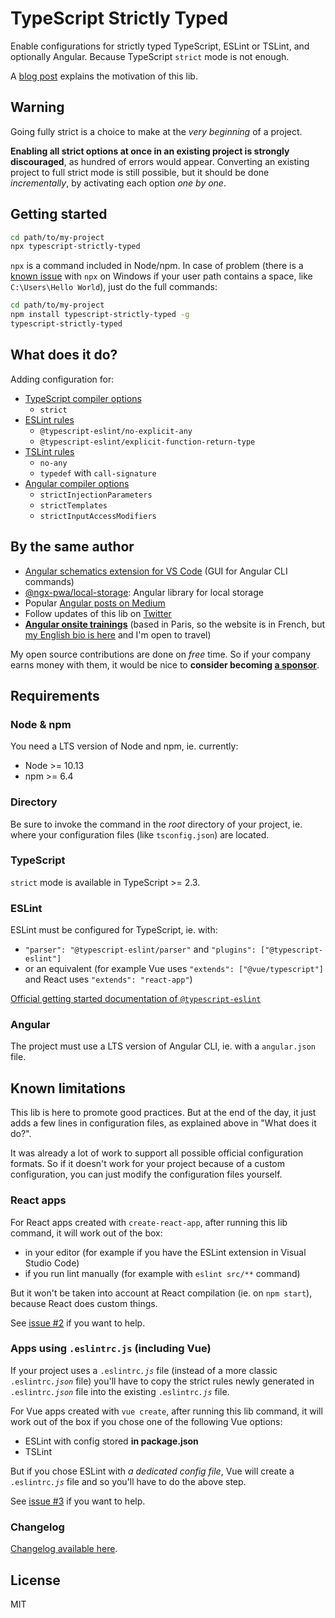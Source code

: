 # TypeScript Strictly Typed

Enable configurations for strictly typed TypeScript, ESLint or TSLint, and optionally Angular.
Because TypeScript `strict` mode is not enough.

A [blog post](https://medium.com/@cyrilletuzi/typescript-strictly-typed-strict-mode-is-not-enough-40df698e2deb?source=friends_link&sk=00f968af095e7615f7220314df280a1b)
explains the motivation of this lib.

## Warning

Going fully strict is a choice to make at the *very beginning* of a project.

**Enabling all strict options at once in an existing project is strongly discouraged**,
as hundred of errors would appear. Converting an existing project to full strict mode is still possible,
but it should be done *incrementally*, by activating each option *one by one*.

## Getting started

```bash
cd path/to/my-project
npx typescript-strictly-typed
```

`npx` is a command included in Node/npm. In case of problem
(there is a [known issue](https://github.com/npm/npx/issues/6)
with `npx` on Windows if your user path contains a space, like `C:\Users\Hello World`),
just do the full commands:

```bash
cd path/to/my-project
npm install typescript-strictly-typed -g
typescript-strictly-typed
```

## What does it do?

Adding configuration for:

- [TypeScript compiler options](https://www.typescriptlang.org/docs/handbook/compiler-options.html)
  - `strict`
- [ESLint rules](https://github.com/typescript-eslint/typescript-eslint/tree/master/packages/eslint-plugin)
  - `@typescript-eslint/no-explicit-any`
  - `@typescript-eslint/explicit-function-return-type`
- [TSLint rules](https://palantir.github.io/tslint/rules/)
  - `no-any`
  - `typedef` with `call-signature`
- [Angular compiler options](https://angular.io/guide/angular-compiler-options)
  - `strictInjectionParameters`
  - `strictTemplates`
  - `strictInputAccessModifiers`

## By the same author

- [Angular schematics extension for VS Code](https://marketplace.visualstudio.com/items?itemName=cyrilletuzi.angular-schematics) (GUI for Angular CLI commands)
- [@ngx-pwa/local-storage](https://github.com/cyrilletuzi/angular-async-local-storage): Angular library for local storage
- Popular [Angular posts on Medium](https://medium.com/@cyrilletuzi)
- Follow updates of this lib on [Twitter](https://twitter.com/cyrilletuzi)
- **[Angular onsite trainings](https://formationjavascript.com/formation-angular/)** (based in Paris, so the website is in French, but [my English bio is here](https://www.cyrilletuzi.com/en/) and I'm open to travel)

My open source contributions are done on *free* time.
So if your company earns money with them,
it would be nice to **consider becoming [a sponsor](https://github.com/sponsors/cyrilletuzi)**.

## Requirements

### Node & npm

You need a LTS version of Node and npm, ie. currently:
- Node >= 10.13
- npm >= 6.4

### Directory

Be sure to invoke the command in the *root* directory of your project,
ie. where your configuration files (like `tsconfig.json`) are located.

### TypeScript

`strict` mode is available in TypeScript >= 2.3.

### ESLint

ESLint must be configured for TypeScript, ie. with:
- `"parser": "@typescript-eslint/parser"` and `"plugins": ["@typescript-eslint"]`
- or an equivalent (for example Vue uses `"extends": ["@vue/typescript"]` and React uses `"extends": "react-app"`)

[Official getting started documentation of `@typescript-eslint`](https://github.com/typescript-eslint/typescript-eslint/blob/master/docs/getting-started/linting/README.md)

### Angular

The project must use a LTS version of Angular CLI, ie. with a `angular.json` file.

## Known limitations

This lib is here to promote good practices. But at the end of the day,
it just adds a few lines in configuration files, as explained above in "What does it do?".

It was already a lot of work to support all possible official configuration formats.
So if it doesn't work for your project because of a custom configuration,
you can just modify the configuration files yourself.

### React apps

For React apps created with `create-react-app`, after running this lib command,
it will work out of the box:
- in your editor (for example if you have the ESLint extension in Visual Studio Code)
- if you run lint manually (for example with `eslint src/**` command)

But it won't be taken into account at React compilation (ie. on `npm start`),
because React does custom things.

See [issue #2](https://github.com/cyrilletuzi/typescript-strictly-typed/issues/2)
if you want to help.

### Apps using `.eslintrc.js` (including Vue)

If your project uses a `.eslintrc`*`.js`* file (instead of a more classic `.eslintrc`*`.json`* file)
you'll have to copy the strict rules newly generated in `.eslintrc`*`.json`* file
into the existing `.eslintrc`*`.js`* file.

For Vue apps created with `vue create`, after running this lib command,
it will work out of the box if you chose one of the following Vue options:
- ESLint with config stored **in package.json**
- TSLint

But if you chose ESLint with *a dedicated config file*,
Vue will create a `.eslintrc`*`.js`* file and so you'll have to do the above step.

See [issue #3](https://github.com/cyrilletuzi/typescript-strictly-typed/issues/3)
if you want to help.

### Changelog

[Changelog available here](./CHANGELOG.md).

## License

MIT
